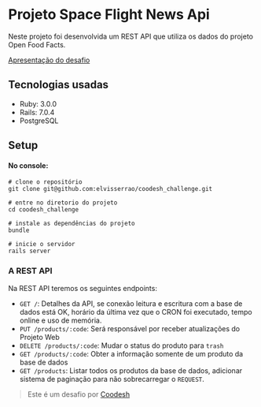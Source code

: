 # Projeto Space Flight News Api
Neste projeto foi desenvolvida um REST API que utiliza os dados do projeto Open Food Facts.

[Apresentação do desafio](https://lab.coodesh.com/elvisserrao1/products-parser-20230105)

## Tecnologias usadas

* Ruby: 3.0.0
* Rails: 7.0.4
* PostgreSQL

## Setup
#### No console:
```console
# clone o repositório
git clone git@github.com:elvisserrao/coodesh_challenge.git

# entre no diretorio do projeto
cd coodesh_challenge

# instale as dependências do projeto
bundle

# inicie o servidor
rails server
```

### A REST API

Na REST API teremos os seguintes endpoints:

 - `GET /`: Detalhes da API, se conexão leitura e escritura com a base de dados está OK, horário da última vez que o CRON foi executado, tempo online e uso de memória.
 - `PUT /products/:code`: Será responsável por receber atualizações do Projeto Web
 - `DELETE /products/:code`: Mudar o status do produto para `trash`
 - `GET /products/:code`: Obter a informação somente de um produto da base de dados
 - `GET /products`: Listar todos os produtos da base de dados, adicionar sistema de paginação para não sobrecarregar o `REQUEST`.

>  Este é um desafio por [Coodesh](https://coodesh.com/)
